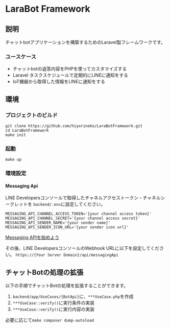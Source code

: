 # LaraBot Framework

## 説明
チャットbotアプリケーションを構築するためのLaravel製フレームワークです。

### ユースケース
- チャットbotの返答内容をPHPを使ってカスタマイズする
- Laravel タスクスケジュールで定期的にLINEに通知をする
- IoT機器から取得した情報をLINEに通知をする

## 環境

### プロジェクトのビルド
```shell
git clone https://github.com/hiyorineko/LaraBotFramework.git
cd LaraBotFramework
make init
```

### 起動
```shell
make up
```

### 環境設定

#### Messaging Api

LINE Developersコンソールで取得したチャネルアクセストークン・チャネルシークレットを ```backend/.env```に設定してください。
```shell
MESSAGING_API_CHANNEL_ACCESS_TOKEN='{your channel access token}'
MESSAGING_API_CHANNEL_SECRET='{your channel access secret}'
MESSAGING_API_SENDER_NAME='{your sender name}'
MESSAGING_API_SENDER_ICON_URL='{your sender icon url}'
```
[Messaging APIを始めよう](https://developers.line.biz/ja/docs/messaging-api/getting-started/)

その後、LINE DevelopersコンソールのWebhook URLに以下を設定してください。
```https://{Your Server Domain}/api/messagingApi```


## チャットBotの処理の拡張

以下の手順でチャットBotの処理を拡張することができます。

1. ```backend/app/UseCases/{BotApi}```に、```***UseCase.php```を作成
2. ```***UseCase::verify()```に実行条件の実装
3. ```***UseCase::verify()```に実行内容の実装

必要に応じて```make composer dump-autoload```
